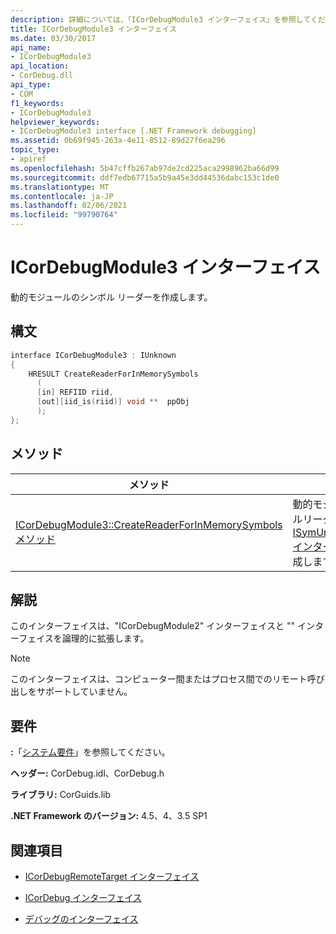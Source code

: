 ```yaml
---
description: 詳細については、「ICorDebugModule3 インターフェイス」を参照してください。
title: ICorDebugModule3 インターフェイス
ms.date: 03/30/2017
api_name:
- ICorDebugModule3
api_location:
- CorDebug.dll
api_type:
- COM
f1_keywords:
- ICorDebugModule3
helpviewer_keywords:
- ICorDebugModule3 interface [.NET Framework debugging]
ms.assetid: 0b69f945-263a-4e11-8512-89d27f6ea296
topic_type:
- apiref
ms.openlocfilehash: 5b47cffb267ab97de2cd225aca2998962ba66d99
ms.sourcegitcommit: ddf7edb67715a5b9a45e3dd44536dabc153c1de0
ms.translationtype: MT
ms.contentlocale: ja-JP
ms.lasthandoff: 02/06/2021
ms.locfileid: "99790764"
---
```

# <a name="icordebugmodule3-interface"></a>ICorDebugModule3 インターフェイス

動的モジュールのシンボル リーダーを作成します。  
  
## <a name="syntax"></a>構文  
  
```cpp  
interface ICorDebugModule3 : IUnknown  
{  
    HRESULT CreateReaderForInMemorySymbols  
      (  
      [in] REFIID riid,  
      [out][iid_is(riid)] void **  ppObj  
      );  
};  
```  
  
## <a name="methods"></a>メソッド  
  
|メソッド|説明|  
|------------|-----------------|  
|[ICorDebugModule3::CreateReaderForInMemorySymbols メソッド](icordebugmodule3-createreaderforinmemorysymbols-method.md)|動的モジュールのシンボルリーダー (通常は [ISymUnmanagedReader インターフェイス](../diagnostics/isymunmanagedreader-interface.md)) を作成します。|  
  
## <a name="remarks"></a>解説  

 このインターフェイスは、"ICorDebugModule2" インターフェイスと "" インターフェイスを論理的に拡張します。  
  
> [!NOTE]
> このインターフェイスは、コンピューター間またはプロセス間でのリモート呼び出しをサポートしていません。  
  
## <a name="requirements"></a>要件  

 **:**「[システム要件](../../get-started/system-requirements.md)」を参照してください。  
  
 **ヘッダー:** CorDebug.idl、CorDebug.h  
  
 **ライブラリ:** CorGuids.lib  
  
 **.NET Framework のバージョン:** 4.5、4、3.5 SP1
  
## <a name="see-also"></a>関連項目

- [ICorDebugRemoteTarget インターフェイス](icordebugremotetarget-interface.md)
- [ICorDebug インターフェイス](icordebug-interface.md)

- [デバッグのインターフェイス](debugging-interfaces.md)

